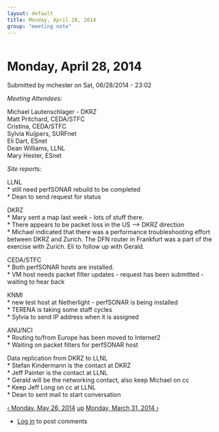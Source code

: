 ```yaml
---
layout: default
title: Monday, April 28, 2014 
group: "meeting note"
---
```


<div id="content" class="column">
    <div class="section">
        <a id="main-content"></a>
        <h1 class="title" id="page-title">
            Monday, April 28, 2014        
        </h1>
        <div class="region region-content">
            <div id="block-system-main" class="block block-system">
                <div class="content">
                    <div id="node-27" class="node node-book node-full clearfix" about="/content/monday-april-28-2014" typeof="sioc:Item foaf:Document">
                        <span property="dc:title" content="Monday, April 28, 2014" class="rdf-meta element-hidden"></span><span property="sioc:num_replies" content="0" datatype="xsd:integer" class="rdf-meta element-hidden"></span>
                        <div class="meta submitted">
                            <span property="dc:date dc:created" content="2014-06-28T23:02:23-07:00" datatype="xsd:dateTime" rel="sioc:has_creator">Submitted by <span class="username" xml:lang="" about="/users/mchester" typeof="sioc:UserAccount" property="foaf:name" datatype="">mchester</span> on Sat, 06/28/2014 - 23:02</span>    
                        </div>
                        <div class="content clearfix">
                            <div class="field field-name-body field-type-text-with-summary field-label-hidden">
                                <div class="field-items">
                                    <div class="field-item even" property="content:encoded">
                                        <p><em>Meeting Attendees:</em></p>
                                        <p>​Michael Lautenschlager - DKRZ<br>
                                            Matt Pritchard, CEDA/STFC<br>
                                            Cristina, CEDA/STFC<br>
                                            Sylvia Kuijpers, SURFnet<br>
                                            Eli Dart, ESnet<br>
                                            Dean Williams, LLNL<br>
                                            Mary Hester, ESnet​
                                        </p>
                                        <p><em>Site reports:</em></p>
                                        <p>LLNL<br>
                                            * still need perfSONAR rebuild to be completed<br>
                                            * Dean to send request for status
                                        </p>
                                        <p>DKRZ<br>
                                            * Mary sent a map last week - lots of stuff there.<br>
                                            * There appears to be packet loss in the US --&gt; DKRZ direction<br>
                                            * Michael indicated that there was a performance troubleshooting effort between DKRZ and Zurich.  The DFN router in Frankfurt was a part of the exercise with Zurich.  Eli to follow up with Gerald.
                                        </p>
                                        <p>CEDA/STFC<br>
                                            * Both perfSONAR hosts are installed.<br>
                                            * VM host needs packet filter updates - request has been submitted - waiting to hear back
                                        </p>
                                        <p>KNMI<br>
                                            * new test host at Netherlight - perfSONAR is being installed<br>
                                            * TERENA is taking some staff cycles<br>
                                            * Sylvia to send IP address when it is assigned
                                        </p>
                                        <p>ANU/NCI<br>
                                            * Routing to/from Europe has been moved to Internet2<br>
                                            * Waiting on packet filters for perfSONAR host
                                        </p>
                                        <p>​Data replication from DKRZ to LLNL<br>
                                            * Stefan Kindermann is the contact at DKRZ<br>
                                            * Jeff Painter is the contact at LLNL<br>
                                            * Gerald will be the networking contact, also keep Michael on cc<br>
                                            * Keep Jeff Long on cc at LLNL<br>
                                            * Dean to sent mail to start conversation
                                        </p>
                                    </div>
                                </div>
                            </div>
                            <div id="book-navigation-14" class="book-navigation">
                                <div class="page-links clearfix">
                                    <a href="/content/monday-may-26-2014" class="page-previous" title="Go to previous page">‹ Monday, May 26, 2014</a>
                                    <a href="/content/meeting-notes" class="page-up" title="Go to parent page">up</a>
                                    <a href="/content/monday-march-31-2014" class="page-next" title="Go to next page">Monday, March 31, 2014 ›</a>
                                </div>
                            </div>
                        </div>
                        <div class="link-wrapper">
                            <ul class="links inline">
                                <li class="comment_forbidden first last"><span><a href="/user/login?destination=node/27%23comment-form">Log in</a> to post comments</span></li>
                            </ul>
                        </div>
                    </div>
                </div>
            </div>
        </div>
    </div>
</div>